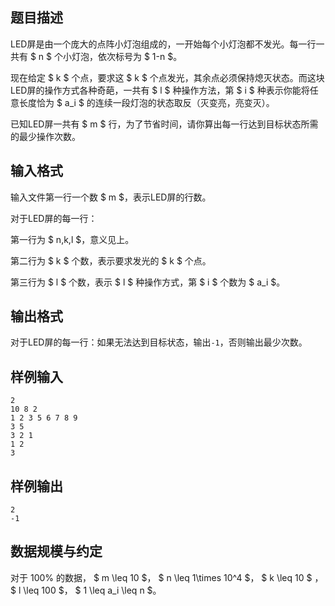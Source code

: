 ## 题目描述

LED屏是由一个庞大的点阵小灯泡组成的，一开始每个小灯泡都不发光。每一行一共有 $ n $ 个小灯泡，依次标号为 $ 1-n $。

现在给定 $ k $ 个点，要求这 $ k $ 个点发光，其余点必须保持熄灭状态。而这块LED屏的操作方式各种奇葩，一共有 $ l $ 种操作方法，第 $ i $ 种表示你能将任意长度恰为 $ a_i $ 的连续一段灯泡的状态取反（灭变亮，亮变灭）。

已知LED屏一共有 $ m $ 行，为了节省时间，请你算出每一行达到目标状态所需的最少操作次数。

## 输入格式

输入文件第一行一个数 $ m $，表示LED屏的行数。

对于LED屏的每一行：

第一行为 $ n,k,l $，意义见上。

第二行为 $ k $ 个数，表示要求发光的 $ k $ 个点。

第三行为 $ l $ 个数，表示 $ l $ 种操作方式，第 $ i $ 个数为 $ a_i $。

## 输出格式

对于LED屏的每一行：如果无法达到目标状态，输出```-1```，否则输出最少次数。

## 样例输入

```
2
10 8 2
1 2 3 5 6 7 8 9
3 5
3 2 1
1 2
3
```

## 样例输出

```
2
-1
```

## 数据规模与约定

对于 $100\%$ 的数据， $ m \leq 10 $， $ n \leq 1\times 10^4 $， $ k \leq 10 $  ， $ l \leq 100 $， $ 1 \leq a_i \leq n $。
